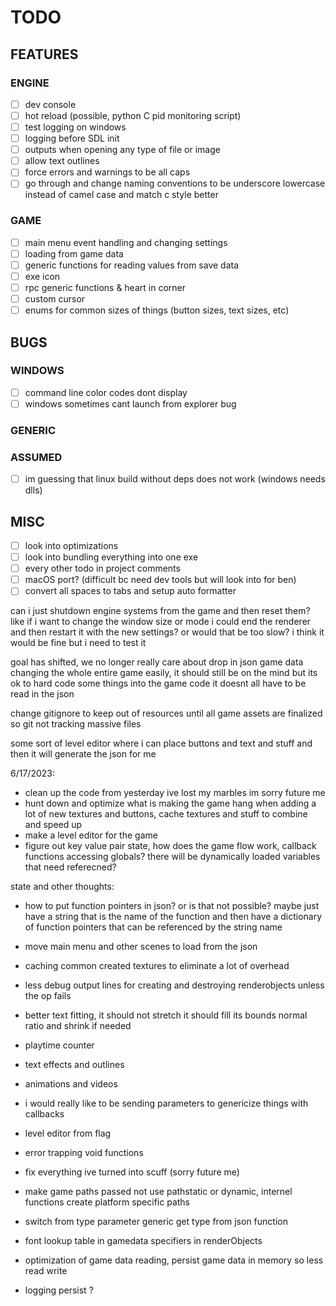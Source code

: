 # TODO

## FEATURES

### ENGINE

- [ ] dev console
- [ ] hot reload (possible, python C pid monitoring script)
- [ ] test logging on windows
- [ ] logging before SDL init
- [ ] outputs when opening any type of file or image
- [ ] allow text outlines
- [ ] force errors and warnings to be all caps
- [ ] go through and change naming conventions to be underscore lowercase instead of camel case and match c style better

### GAME

- [ ] main menu event handling and changing settings
- [ ] loading from game data
- [ ] generic functions for reading values from save data
- [ ] exe icon
- [ ] rpc generic functions & heart in corner
- [ ] custom cursor
- [ ] enums for common sizes of things (button sizes, text sizes, etc)

## BUGS

### WINDOWS

- [ ] command line color codes dont display
- [ ] windows sometimes cant launch from explorer bug

### GENERIC

### ASSUMED

- [ ] im guessing that linux build without deps does not work (windows needs dlls)

## MISC

- [ ] look into optimizations
- [ ] look into bundling everything into one exe
- [ ] every other todo in project comments
- [ ] macOS port? (difficult bc need dev tools but will look into for ben)
- [ ] convert all spaces to tabs and setup auto formatter

can i just shutdown engine systems from the game and then reset them? like if i want to change the window size or mode i could end the renderer and then restart it with the new settings? or would that be too slow? i think it would be fine but i need to test it

goal has shifted, we no longer really care about drop in json game data changing the whole entire game easily, it should still be on the mind but its ok to hard code some things into the game code it doesnt all have to be read in the json

change gitignore to keep out of resources until all game assets are finalized so git not tracking massive files

some sort of level editor where i can place buttons and text and stuff and then it will generate the json for me

6/17/2023:

- clean up the code from yesterday ive lost my marbles im sorry future me
- hunt down and optimize what is making the game hang when adding a lot of new textures and buttons, cache textures and stuff to combine and speed up
- make a level editor for the game
- figure out key value pair state, how does the game flow work, callback functions accessing globals? there will be dynamically loaded variables that need referecned?

state and other thoughts:

- how to put function pointers in json? or is that not possible? maybe just have a string that is the name of the function and then have a dictionary of function pointers that can be referenced by the string name
- move main menu and other scenes to load from the json
- caching common created textures to eliminate a lot of overhead
- less debug output lines for creating and destroying renderobjects unless the op fails
- better text fitting, it should not stretch it should fill its bounds normal ratio and shrink if needed
- playtime counter
- text effects and outlines
- animations and videos
- i would really like to be sending parameters to genericize things with callbacks
- level editor from flag
- error trapping void functions

- fix everything ive turned into scuff (sorry future me)
- make game paths passed not use pathstatic or dynamic, internel functions create platform specific paths
- switch from type parameter generic get type from json function
- font lookup table in gamedata specifiers in renderObjects
- optimization of game data reading, persist game data in memory so less read write
- logging persist ?
